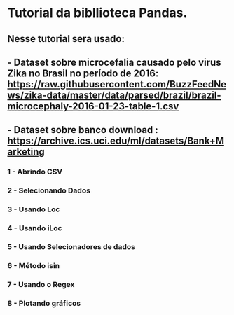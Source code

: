 # Tutorial da bibllioteca Pandas.

## Nesse tutorial sera usado: 
## <p> - Dataset sobre microcefalia causado pelo virus Zika no Brasil no período de 2016: https://raw.githubusercontent.com/BuzzFeedNews/zika-data/master/data/parsed/brazil/brazil-microcephaly-2016-01-23-table-1.csv
## - Dataset sobre banco download : https://archive.ics.uci.edu/ml/datasets/Bank+Marketing </p>

### <p> 1 - Abrindo CSV </p>
### <p> 2 - Selecionando Dados </p>
### <p> 3 - Usando Loc </p>
### <p> 4 - Usando iLoc </p>
### <p> 5 - Usando Selecionadores de dados </p>
### <p> 6 - Método isin </p>
### <p> 7 - Usando o Regex </p>
### <p> 8 - Plotando gráficos </p>
